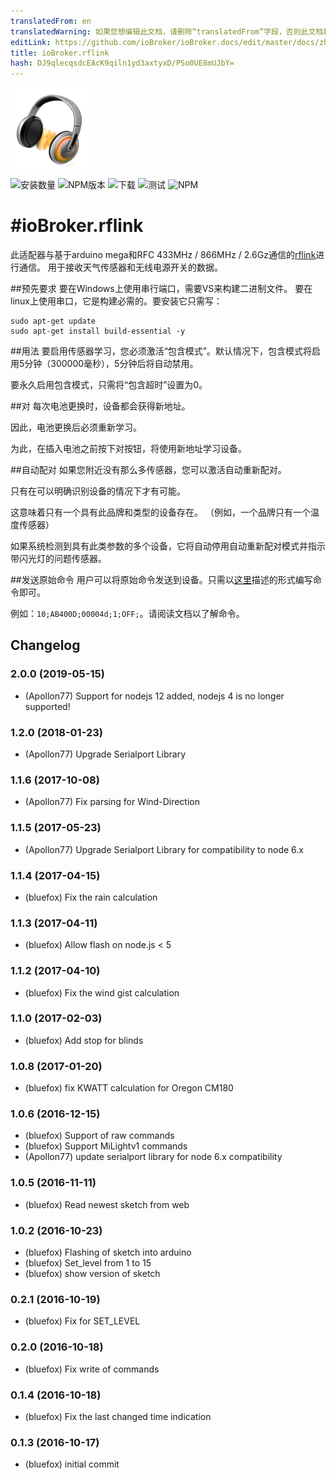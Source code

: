 ```yaml
---
translatedFrom: en
translatedWarning: 如果您想编辑此文档，请删除“translatedFrom”字段，否则此文档将再次自动翻译
editLink: https://github.com/ioBroker/ioBroker.docs/edit/master/docs/zh-cn/adapterref/iobroker.rflink/README.md
title: ioBroker.rflink
hash: DJ9qlecqsdcEAcK9qiln1yd3axtyxD/PSo0UE8mUJbY=
---
```

![商标](../../../en/adapterref/iobroker.rflink/admin/rflink.png)

![安装数量](http://iobroker.live/badges/rflink-stable.svg)
![NPM版本](http://img.shields.io/npm/v/iobroker.rflink.svg)
![下载](https://img.shields.io/npm/dm/iobroker.rflink.svg)
![测试](https://travis-ci.org/ioBroker/ioBroker.rflink.svg?branch=master)
![NPM](https://nodei.co/npm/iobroker.rflink.png?downloads=true)

#ioBroker.rflink
=================

此适配器与基于arduino mega和RFC 433MHz / 866MHz / 2.6Gz通信的[rflink](http://www.nemcon.nl/blog2/)进行通信。
用于接收天气传感器和无线电源开关的数据。

##预先要求
要在Windows上使用串行端口，需要VS来构建二进制文件。
要在linux上使用串口，它是构建必需的。要安装它只需写：

```
sudo apt-get update
sudo apt-get install build-essential -y
```

##用法
要启用传感器学习，您必须激活“包含模式”。默认情况下，包含模式将启用5分钟（300000毫秒），5分钟后将自动禁用。

要永久启用包含模式，只需将“包含超时”设置为0。

##对
每次电池更换时，设备都会获得新地址。

因此，电池更换后必须重新学习。

为此，在插入电池之前按下对按钮，将使用新地址学习设备。

##自动配对
如果您附近没有那么多传感器，您可以激活自动重新配对。

只有在可以明确识别设备的情况下才有可能。

这意味着只有一个具有此品牌和类型的设备存在。 （例如，一个品牌只有一个温度传感器）

如果系统检测到具有此类参数的多个设备，它将自动停用自动重新配对模式并指示带闪光灯的问题传感器。

##发送原始命令
用户可以将原始命令发送到设备。只需以[这里](http://www.nemcon.nl/blog2/protref)描述的形式编写命令即可。

例如：```10;AB400D;00004d;1;OFF;```。请阅读文档以了解命令。

## Changelog

### 2.0.0 (2019-05-15)
* (Apollon77) Support for nodejs 12 added, nodejs 4 is no longer supported!

### 1.2.0 (2018-01-23)
* (Apollon77) Upgrade Serialport Library

### 1.1.6 (2017-10-08)
* (Apollon77) Fix parsing for Wind-Direction

### 1.1.5 (2017-05-23)
* (Apollon77) Upgrade Serialport Library for compatibility to node 6.x

### 1.1.4 (2017-04-15)
* (bluefox) Fix the rain calculation

### 1.1.3 (2017-04-11)
* (bluefox) Allow flash on node.js < 5

### 1.1.2 (2017-04-10)
* (bluefox) Fix the wind gist calculation

### 1.1.0 (2017-02-03)
* (bluefox) Add stop for blinds

### 1.0.8 (2017-01-20)
* (bluefox) fix KWATT calculation for Oregon CM180

### 1.0.6 (2016-12-15)
* (bluefox) Support of raw commands
* (bluefox) Support MiLightv1 commands
* (Apollon77) update serialport library for node 6.x compatibility

### 1.0.5 (2016-11-11)
* (bluefox) Read newest sketch from web

### 1.0.2 (2016-10-23)
* (bluefox) Flashing of sketch into arduino
* (bluefox) Set_level from 1 to 15
* (bluefox) show version of sketch

### 0.2.1 (2016-10-19)
* (bluefox) Fix for SET_LEVEL

### 0.2.0 (2016-10-18)
* (bluefox) Fix write of commands

### 0.1.4 (2016-10-18)
* (bluefox) Fix the last changed time indication

### 0.1.3 (2016-10-17)
* (bluefox) initial commit